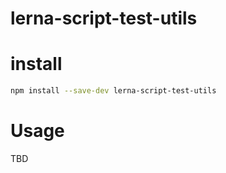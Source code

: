 # lerna-script-test-utils

# install

```bash
npm install --save-dev lerna-script-test-utils
```

# Usage

TBD